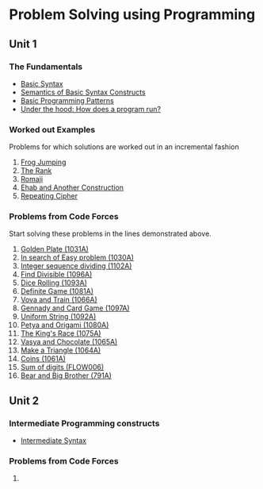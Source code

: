 
# Problem Solving using Programming

## Unit 1

### The Fundamentals
 - [Basic Syntax](BasicSyntax.md)
 - [Semantics of Basic Syntax Constructs](BasicSemantics.md)
 - [Basic Programming Patterns](ProgrammingPatterns.pdf)
 - [Under the hood: How does a program run?](ProgramExecution.mp4)
 
### Worked out Examples
Problems for which solutions are worked out in an incremental fashion
 1. [Frog Jumping](FrogJumping.md)
 2. [The Rank](TheRank.md)
 3. [Romaji](Romaji.md)
 4. [Ehab and Another Construction](Ehab.md)
 5. [Repeating Cipher](RepeatingCipher.md)

### Problems from Code Forces
Start solving these problems in the lines demonstrated above.
 1. [Golden Plate (1031A)](https://codeforces.com/problemset/problem/1031/A)
 2. [In search of Easy problem (1030A)](https://codeforces.com/problemset/problem/1030/A)
 3. [Integer sequence dividing (1102A)](https://codeforces.com/problemset/problem/1102/A)
 4. [Find Divisible (1096A)](https://codeforces.com/problemset/problem/1096/A)
 5. [Dice Rolling (1093A)](https://codeforces.com/problemset/problem/1093/A)
 6. [Definite Game (1081A)](https://codeforces.com/problemset/problem/1081/A)
 7. [Vova and Train (1066A)](https://codeforces.com/problemset/problem/1066/A)
 8. [Gennady and Card Game (1097A)](https://codeforces.com/problemset/problem/1097/A)
 9. [Uniform String (1092A)](https://codeforces.com/problemset/problem/1092/A)
 10. [Petya and Origami (1080A)](https://codeforces.com/problemset/problem/1080/A)
 11. [The King's Race (1075A)](https://codeforces.com/problemset/problem/1075/A)
 12. [Vasya and Chocolate (1065A)](https://codeforces.com/problemset/problem/1065/A)
 13. [Make a Triangle (1064A)](https://codeforces.com/problemset/problem/1064/A)
 14. [Coins (1061A)](https://codeforces.com/problemset/problem/1061/A)
 15. [Sum of digits (FLOW006)](https://www.codechef.com/problems/FLOW006)
 16. [Bear and Big Brother (791A)](https://codeforces.com/problemset/problem/791/A)
 
## Unit 2

### Intermediate Programming constructs
 - [Intermediate Syntax](IntermediateSyntax.md)
 
### Problems from Code Forces
 1. 
